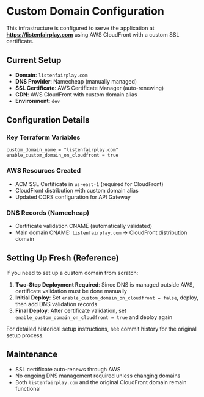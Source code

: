 # Custom Domain Configuration

This infrastructure is configured to serve the application at **https://listenfairplay.com** using AWS CloudFront with a custom SSL certificate.

## Current Setup

- **Domain**: `listenfairplay.com`
- **DNS Provider**: Namecheap (manually managed)
- **SSL Certificate**: AWS Certificate Manager (auto-renewing)
- **CDN**: AWS CloudFront with custom domain alias
- **Environment**: `dev`

## Configuration Details

### Key Terraform Variables
```hcl
custom_domain_name = "listenfairplay.com"
enable_custom_domain_on_cloudfront = true
```

### AWS Resources Created
- ACM SSL Certificate in `us-east-1` (required for CloudFront)
- CloudFront distribution with custom domain alias
- Updated CORS configuration for API Gateway

### DNS Records (Namecheap)
- Certificate validation CNAME (automatically validated)
- Main domain CNAME: `listenfairplay.com` → CloudFront distribution domain

## Setting Up Fresh (Reference)

If you need to set up a custom domain from scratch:

1. **Two-Step Deployment Required**: Since DNS is managed outside AWS, certificate validation must be done manually
2. **Initial Deploy**: Set `enable_custom_domain_on_cloudfront = false`, deploy, then add DNS validation records
3. **Final Deploy**: After certificate validation, set `enable_custom_domain_on_cloudfront = true` and deploy again

For detailed historical setup instructions, see commit history for the original setup process.

## Maintenance

- SSL certificate auto-renews through AWS
- No ongoing DNS management required unless changing domains
- Both `listenfairplay.com` and the original CloudFront domain remain functional 